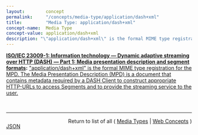 ```yaml
---
layout:        concept
permalink:     "/concepts/media-type/application/dash+xml"
title:         "Media Type: application/dash+xml"
concept-name:  Media Type
concept-value: application/dash+xml
description: "\"application/dash+xml\" is the formal MIME type registration for the MPD. The Media Presentation Description (MPD) is a document that contains metadata required by a DASH Client to construct appropriate HTTP-URLs to access Segments and to provide the streaming service to the user."
---
```


**[ISO/IEC 23009-1: Information technology — Dynamic adaptive streaming over HTTP (DASH) — Part 1: Media presentation description and segment formats](/specs/ISO/IEC/23009-1 "ISO/IEC 23009-1:2014 primarily specifies formats for the Media Presentation Description and Segments for dynamic adaptive streaming delivery of MPEG media over HTTP. It is applicable to streaming services over the Internet."):** ["application/dash+xml" is the formal MIME type registration for the MPD. The Media Presentation Description (MPD) is a document that contains metadata required by a DASH Client to construct appropriate HTTP-URLs to access Segments and to provide the streaming service to the user.](http://www.iso.org/obp/ui/#iso:std:iso-iec:23009:-1 "Read documentation for Media Type &#34;application/dash+xml&#34;")

<br/>
<hr/>

<p style="float : left"><a href="./application/dash+xml.json" title="JSON representing this particular Web Concept value">JSON</a></p>
<p style="text-align: right">Return to list of all ( <a href="../media-types">Media Types</a> | <a href="../">Web Concepts</a> )</p>
